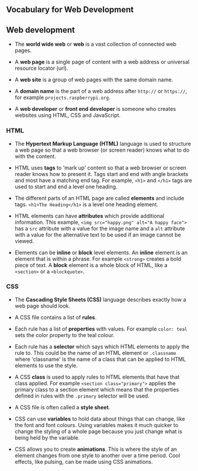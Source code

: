 ## Vocabulary for Web Development

## Web development

+ The **world wide web** or **web** is a vast collection of connected web pages. 

+ A **web page** is a single page of content with a web address or universal resource locator (url). 

+ A **web site** is a group of web pages with the same domain name.

+ A **domain name** is the part of a web address after `http://` or `https://`, for example `projects.raspberrypi.org`.

+ A **web developer** or **front end developer** is someone who creates websites using HTML, CSS and JavaScript. 

### HTML

+ The **Hypertext Markup Language (HTML)** language is used to structure a web page so that a web browser (or screen reader) knows what to do with the content.

+ HTML uses **tags** to 'mark up' content so that a web browser or screen reader knows how to present it. Tags start and end with angle brackets and most have a matching end tag. For example, `<h1>` and `</h1>` tags are used to start and end a level one heading. 

+ The different parts of an HTML page are called **elements** and include tags. `<h1>The Heading</h1>` is a level one heading element.

+ HTML elements can have **attributes** which provide additional information. This example, `<img src="happy.png" alt="A happy face">` has a `src` attribute with a value for the image name and a `alt` attribute with a value for the alternative text to be used if an image cannot be viewed. 

+ Elements can be **inline** or **block** level elements. An **inline** element is an element that is within a phrase. For example `<strong>` creates a bold piece of text. A **block** element is a whole block of HTML, like a `<section>` or a `<blockquote>`.


### CSS

+ The **Cascading Style Sheets (CSS)** language  describes exactly how a web page should look.

+ A CSS file contains a list of **rules**. 

+ Each rule has a list of **properties** with values. For example `color: teal` sets the color property to the teal colour. 

+ Each rule has a **selector** which says which HTML elements to apply the rule to. This could be the name of an HTML element or `.classname` where 'classname' is the name of a class that can be applied to HTML elements to use the style. 

+ A CSS **class** is used to apply rules to HTML elements that have that class applied. For example `<section class="primary">` applies the primary class to a section element which means that the properties defined in rules with the `.primary` selector will be used. 

+ A CSS file is often called a **style sheet**. 

+ CSS can use **variables** to hold data about things that can change, like the font and font colours. Using variables makes it much quicker to change the styling of a whole page because you just change what is being held by the variable. 

+ CSS allows you to create **animations**. This is where the style of an element changes from one style to another over a time period. Cool effects, like pulsing, can be made using CSS animations. 